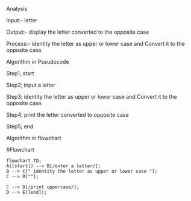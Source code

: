 Analysis 

Input:- letter

Output:- display the letter converted to the opposite case

Process:- identity the letter as upper or lower case and Convert it to the opposite case

Algorithm in Pseudocode

Step1; start

Step2; input a letter 

Step3; identity the letter as upper or lower case and Convert it to the opposite case.

Step4; print the letter converted to opposite case 

Step5; end


Algorithm in flowchart 


#Flowchart
```mermaid
flowchart TD;
A([start]) --> B[/enter a letter/];
B --> C[" identity the letter as upper or lower case "];
C --> D[""];

C --> D[/print uppercase/];
D --> E([end]);
```
